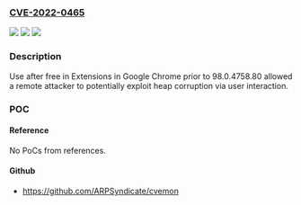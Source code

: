 ### [CVE-2022-0465](https://cve.mitre.org/cgi-bin/cvename.cgi?name=CVE-2022-0465)
![](https://img.shields.io/static/v1?label=Product&message=Chrome&color=blue)
![](https://img.shields.io/static/v1?label=Version&message=n%2Fa&color=blue)
![](https://img.shields.io/static/v1?label=Vulnerability&message=Use%20after%20free&color=brighgreen)

### Description

Use after free in Extensions in Google Chrome prior to 98.0.4758.80 allowed a remote attacker to potentially exploit heap corruption via user interaction.

### POC

#### Reference
No PoCs from references.

#### Github
- https://github.com/ARPSyndicate/cvemon

